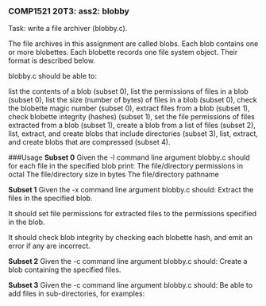 ### COMP1521 20T3: ass2: blobby ###

Task: write a file archiver (blobby.c).

The file archives in this assignment are called blobs.
Each blob contains one or more blobettes.
Each blobette records one file system object.
Their format is described below.

blobby.c should be able to:

list the contents of a blob (subset 0),
list the permissions of files in a blob (subset 0),
list the size (number of bytes) of files in a blob (subset 0),
check the blobette magic number (subset 0),
extract files from a blob (subset 1),
check blobette integrity (hashes) (subset 1),
set the file permissions of files extracted from a blob (subset 1),
create a blob from a list of files (subset 2),
list, extract, and create blobs that include directories (subset 3),
list, extract, and create blobs that are compressed (subset 4).

###Usage
**Subset 0**
Given the -l command line argument blobby.c should for each file in the specified blob print:
The file/directory permissions in octal
The file/directory size in bytes
The file/directory pathname

**Subset 1**
Given the -x command line argument blobby.c should:
Extract the files in the specified blob.

It should set file permissions for extracted files to the permissions specified in the blob.

It should check blob integrity by checking each blobette hash, and emit an error if any are incorrect.

**Subset 2**
Given the -c command line argument blobby.c should:
Create a blob containing the specified files.

**Subset 3**
Given the -c command line argument blobby.c should:
Be able to add files in sub-directories, for examples:

